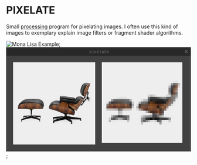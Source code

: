 # PIXELATE

Small [processing](http://www.processing.org) program for pixelating images. I often use this kind of images to exemplary explain image filters or fragment shader algorithms.

![Mona Lisa Example](./img/screen-mona.png);
![Eames Chair Example](./img/screen-eames.png);